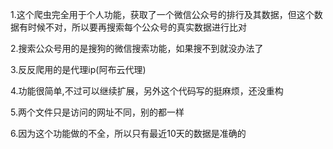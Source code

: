 1.这个爬虫完全用于个人功能，获取了一个微信公众号的排行及其数据，但这个数据有时候不对，所以要再搜索每个公众号的真实数据进行比对

2.搜索公众号用的是搜狗的微信搜索功能，如果搜不到就没办法了

3.反反爬用的是代理ip(阿布云代理)

4.功能很简单,不过可以继续扩展，另外这个代码写的挺麻烦，还没重构

5.两个文件只是访问的网址不同，别的都一样

6.因为这个功能做的不全，所以只有最近10天的数据是准确的